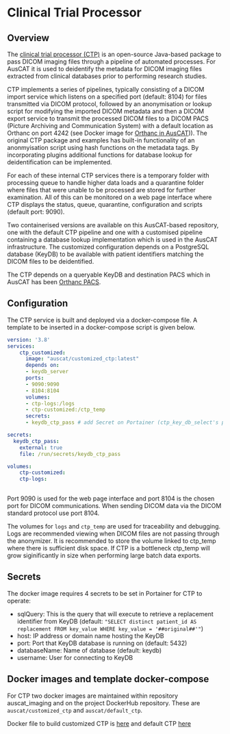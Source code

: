 # Clinical Trial Processor

## Overview

The [clinical trial processor (CTP)](https://github.com/johnperry/CTP) is an open-source Java-based package to pass DICOM imaging files through a pipeline of automated processes. For AusCAT it is used to deidentify the metadata for DICOM imaging files extracted from clinical databases prior to performing research studies.

CTP implements a series of pipelines, typically consisting of a DICOM import service which listens on a specified port (default: 8104) for files transmitted via DICOM protocol, followed by an anonymisation or lookup script for modifying the imported DICOM metadata and then a DICOM export service to transmit the processed DICOM files to a DICOM PACS (Picture Archiving and Communication System) with a default location as Orthanc on port 4242 (see Docker image for [Orthanc in AusCAT](https://github.com/AustralianCancerDataNetwork/auscatverse/blob/main/components/ORTHANC.md))). The original CTP package and examples has built-in functionality of an anonmyisation script using hash functions on the metadata tags. By incorporating plugins additional functions for database lookup for deidentification can be implemented. 

For each of these internal CTP services there is a temporary folder with processing queue to handle higher data loads and a quarantine folder where files that were unable to be processed are stored for further examination. All of this can be monitored on a web page interface where CTP displays the status, queue, quarantine, configuration and scripts (default port: 9090).

Two containerised versions are available on this AusCAT-based repository, one with the default CTP pipeline and one with a customised pipeline containing a database lookup implementation which is used in the AusCAT infrastructure. The customized configuration depends on a PostgreSQL database (KeyDB) to be available with patient identifiers matching the DICOM files to be deidentified.

The CTP depends on a queryable KeyDB and destination PACS which in AusCAT has been [Orthanc PACS](https://github.com/AustralianCancerDataNetwork/auscatverse/blob/main/components/ORTHANC.md).


## Configuration

The CTP service is built and deployed via a docker-compose file. A template to be inserted in a docker-compose script is given below.

```yaml
version: '3.8'
services:
	ctp_customized:
	  image: "auscat/customized_ctp:latest"
	  depends on:
	  - keydb_server
	  ports:
	  - 9090:9090
	  - 8104:8104
	  volumes:
	  - ctp-logs:/logs
	  - ctp-customized:/ctp_temp
	  secrets:
      - keydb_ctp_pass # add Secret on Portainer (ctp_key_db_select's password)

secrets:
  keydb_ctp_pass:
    external: true
    file: /run/secrets/keydb_ctp_pass

volumes:
	ctp-customized:
	ctp-logs:
	
```

Port 9090 is used for the web page interface and port 8104 is the chosen port for DICOM communications. When sending DICOM data via the DICOM standard protocol use port 8104.

The volumes for `logs` and `ctp_temp` are used for traceability and debugging. Logs are recommended viewing when DICOM files are not passing through the anonymizer. It is recommended to store the volume linked to ctp_temp where there is sufficient disk space. If CTP is a bottleneck ctp_temp will grow siginificantly in size when performing large batch data exports.


## Secrets

The docker image requires 4 secrets to be set in Portainer for CTP to operate:
- sqlQuery: This is the query that will execute to retrieve a replacement identifier from KeyDB (default: `"SELECT distinct patient_id AS replacement FROM key_value WHERE key_value = '##original##'"`)
- host: IP address or domain name hosting the KeyDB 
- port: Port that KeyDB database is running on (default: 5432)
- databaseName: Name of database (default: keydb)
- username: User for connecting to KeyDB


## Docker images and template docker-compose

For CTP two docker images are maintained within repository auscat_imaging and on the project DockerHub repository. These are `auscat/customized_ctp` and `auscat/default_ctp`.

Docker file to build customized CTP is [here](https://github.com/AustralianCancerDataNetwork/auscat_imaging/blob/main/ctp-customized/Dockerfile) and default CTP [here](https://github.com/AustralianCancerDataNetwork/auscat_imaging/blob/main/ctp-default/Dockerfile)


